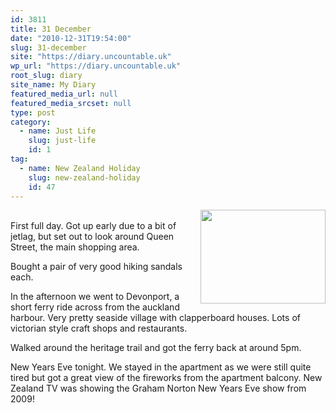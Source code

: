 ```yaml
---
id: 3811
title: 31 December
date: "2010-12-31T19:54:00"
slug: 31-december
site: "https://diary.uncountable.uk"
wp_url: "https://diary.uncountable.uk"
root_slug: diary
site_name: My Diary
featured_media_url: null
featured_media_srcset: null
type: post
category:
  - name: Just Life
    slug: just-life
    id: 1
tag:
  - name: New Zealand Holiday
    slug: new-zealand-holiday
    id: 47
---
```


<p><a href="https://blogger.googleusercontent.com/img/b/R29vZ2xl/AVvXsEgLGqISCe40Wqdm8OvkdzX7Xb12LzaUClG1Zk9lgmTdI3jMC6e4IB6lJp__vIB-CKVLgkiWSgAWx38GaqzgOaXUL4VeIZBf6g23J48rbleri2LuzedkFOi2dw3KQKyd4hbZst2XxuV-/s1600/P1000741.JPG"><img decoding="async" style="float: right; margin: 0pt 0pt 10px 10px; cursor: pointer; width: 200px; height: 150px;" src="https://blogger.googleusercontent.com/img/b/R29vZ2xl/AVvXsEgLGqISCe40Wqdm8OvkdzX7Xb12LzaUClG1Zk9lgmTdI3jMC6e4IB6lJp__vIB-CKVLgkiWSgAWx38GaqzgOaXUL4VeIZBf6g23J48rbleri2LuzedkFOi2dw3KQKyd4hbZst2XxuV-/s200/P1000741.JPG" alt="" id="BLOGGER_PHOTO_ID_5557291855294132066" border="0" /></a><br />First full day.  Got up early due to a bit of jetlag, but set out to look around Queen Street, the main shopping area.</p>
<p>Bought a pair of very good hiking sandals each.</p>
<p>In the afternoon we went to Devonport, a short ferry ride across from the auckland harbour.  Very pretty seaside village with clapperboard houses.  Lots of victorian style craft shops and restaurants.</p>
<p>Walked around the heritage trail and got the ferry back at around 5pm.</p>
<p>New Years Eve tonight.  We stayed in the apartment as we were still quite tired but got a great view of the fireworks from the apartment balcony.  New Zealand TV was showing the Graham Norton New Years Eve show from 2009!</p>
